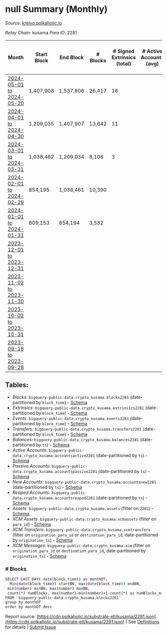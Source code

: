 # null Summary (Monthly)

_Source_: [kreivo.polkaholic.io](https://kreivo.polkaholic.io)

*Relay Chain*: kusama
*Para ID*: 2281



| Month | Start Block | End Block | # Blocks | # Signed Extrinsics (total) | # Active Accounts (avg) | # Addresses with Balances (max) | Issues |
| ----- | ----------- | --------- | -------- | --------------------------- | ----------------------- | ------------------------------- | ------ |
| [2024-05-01 to 2024-05-20](/kusama/2281-kreivo/2024-05-31.md) | 1,407,908 | 1,537,806 | 26,417 | 16 |  | 26 | - 103,482 (79.66%) |   
| [2024-04-01 to 2024-04-30](/kusama/2281-kreivo/2024-04-30.md) | 1,209,035 | 1,407,907 | 13,642 | 11 |  | 21 | - 185,231 (93.14%) |   
| [2024-03-01 to 2024-03-31](/kusama/2281-kreivo/2024-03-31.md) | 1,038,462 | 1,209,034 | 8,108 | 3 |  | 5 | - 162,465 (95.25%) |   
| [2024-02-01 to 2024-02-29](/kusama/2281-kreivo/2024-02-29.md) | 854,195 | 1,038,461 | 10,390 |  |  | 4 | - 173,877 (94.36%) |   
| [2024-01-01 to 2024-01-31](/kusama/2281-kreivo/2024-01-31.md) | 809,153 | 854,194 | 3,532 |  |  | 4 | - 41,510 (92.16%) |   
| [2023-12-01 to 2023-12-31](/kusama/2281-kreivo/2023-12-31.md) |  |  |  |  |  | 4 | -  **BROKEN**  |   
| [2023-11-02 to 2023-11-30](/kusama/2281-kreivo/2023-11-30.md) |  |  |  |  |  | 4 | -   |   
| [2023-10-02 to 2023-10-31](/kusama/2281-kreivo/2023-10-31.md) |  |  |  |  |  | 4 | -   |   
| [2023-09-18 to 2023-09-28](/kusama/2281-kreivo/2023-09-30.md) |  |  |  |  |  |  | -   |   

## Tables:

* _Blocks_: `bigquery-public-data.crypto_kusama.blocks2281` (date-partitioned by `block_time`) - [Schema](/schema/balances.json)
* _Extrinsics_: `bigquery-public-data.crypto_kusama.extrinsics2281` (date-partitioned by `block_time`) - [Schema](/schema/extrinsics.json)
* _Events_: `bigquery-public-data.crypto_kusama.events2281` (date-partitioned by `block_time`) - [Schema](/schema/events.json)
* _Transfers_: `bigquery-public-data.crypto_kusama.transfers2281` (date-partitioned by `block_time`) - [Schema](/schema/transfers.json)
* _Balances_: `bigquery-public-data.crypto_kusama.balances2281` (date-partitioned by `ts`) - [Schema](/schema/balances.json)
* _Active Accounts_: `bigquery-public-data.crypto_kusama.accountsactive2281` (date-partitioned by `ts`) - [Schema](/schema/accountsactive.json)
* _Passive Accounts_: `bigquery-public-data.crypto_kusama.accountspassive2281` (date-partitioned by `ts`) - [Schema](/schema/accountspassive.json)
* _New Accounts_: `bigquery-public-data.crypto_kusama.accountsnew2281` (date-partitioned by `ts`) - [Schema](/schema/accountsnew.json)
* _Reaped Accounts_: `bigquery-public-data.crypto_kusama.accountsreaped2281` (date-partitioned by `ts`) - [Schema](/schema/accountsreaped.json)
* _Assets_: `bigquery-public-data.crypto_kusama.assets` (filter on `2281`) - [Schema](/schema/assets.json)
* _XCM Assets_: `bigquery-public-data.crypto_kusama.xcmassets` (filter on `para_id`) - [Schema](/schema/xcmassets.json)
* _XCM Transfers_: `bigquery-public-data.crypto_kusama.xcmtransfers` (filter on `origination_para_id` or `destination_para_id`, date-partitioned by `origination_ts`) - [Schema](/schema/xcmtransfers.json)
* _XCM Messages_: `bigquery-public-data.crypto_kusama.xcm` (filter on `origination_para_id` or `destination_para_id`, date-partitioned by `origination_ts`) - [Schema](/schema/xcm.json)

### # Blocks
```bash
SELECT LAST_DAY( date(block_time)) as monthDT,
  Min(date(block_time)) startBN, max(date(block_time)) endBN, 
 min(number) minBN, max(number) maxBN, 
 count(*) numBlocks, max(number)-min(number)+1-count(*) as numBlocks_missing 
FROM `bigquery-public-data.crypto_kusama.blocks2281` 
group by monthDT 
order by monthDT desc
```


Report source: [https://cdn.polkaholic.io/substrate-etl/kusama/2281.json](https://cdn.polkaholic.io/substrate-etl/kusama/2281.json) | See [Definitions](/DEFINITIONS.md) for details | [Submit Issue](https://github.com/colorfulnotion/substrate-etl/issues)
